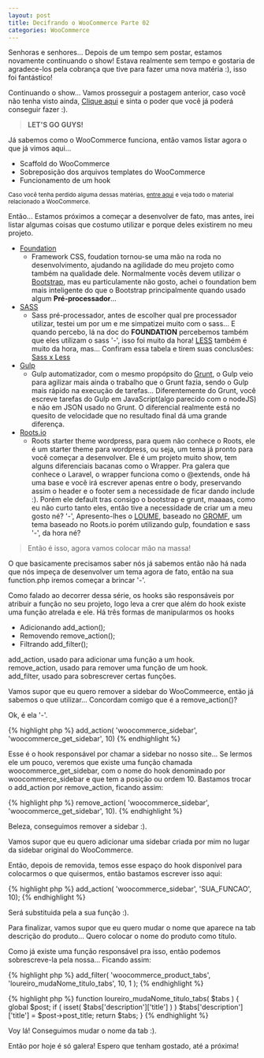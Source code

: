 ```yaml
---
layout: post
title: Decifrando o WooCommerce Parte 02
categories: WooCommerce
---
```



Senhoras e senhores... Depois de um tempo sem postar, estamos novamente continuando o show! Estava realmente sem tempo e gostaria de agradece-los pela cobrança que tive para fazer uma nova matéria :), isso foi fantástico!

Continuando o show... Vamos prosseguir a postagem anterior, caso você não tenha visto ainda, [Clique aqui](http://www.matheusloureiro.com.br/decifrando-o-woocommerce-parte-01/) e sinta o poder que você já poderá conseguir fazer :).

>**LET'S GO GUYS!**

Já sabemos como o WooCommerce funciona, então vamos listar agora o que já vimos aqui...
* Scaffold do WooCommerce
* Sobreposição dos arquivos templates do WooCommerce
* Funcionamento de um hook

<small>Caso você tenha perdido alguma dessas matérias, [entre aqui](http://www.matheusloureiro.com.br/categorias/woocommerce/) e veja todo o material relacionado a WooCommerce.</small>

Então... Estamos próximos a começar a desenvolver de fato, mas antes, irei listar algumas coisas que costumo utilizar e porque deles existirem no meu projeto.

* [Foundation](http://foundation.zurb.com)
  * Framework CSS, foudation tornou-se uma mão na roda no desenvolvimento, ajudando na agilidade do meu projeto como também na qualidade dele. Normalmente vocês devem utilizar o [Bootstrap](http://getbootstrap.com/), mas eu particulamente não gosto, achei o foundation bem mais inteligente do que o Bootstrap principalmente quando usado algum **Pré-processador**...
* [SASS](http://sass-lang.com)
  - Sass pré-processador, antes de escolher qual pre processador utilizar, testei um por um e me simpatizei muito com o sass... E quando percebo, lá na doc do **FOUNDATION** percebemos também que eles utilizam o sass '-', isso foi muito da hora! [LESS](http://lesscss.org) também é muito da hora, mas... Confiram essa tabela e tirem suas conclusões: [Sass x Less](http://www.hongkiat.com/blog/sass-vs-less/)
* [Gulp](http://gulpjs.com)
  - Gulp automatizador, com o mesmo propópsito do [Grunt](http://gruntjs.com), o Gulp veio para agilizar mais ainda o trabalho que o Grunt fazia, sendo o Gulp mais rápido na execução de tarefas... Diferentemente do Grunt, você escreve tarefas do Gulp em JavaScript(algo parecido com o nodeJS) e não em JSON usado no Grunt. O diferencial realmente está no quesito de velocidade que no resultado final dá uma grande diferença.
* [Roots.io](http://roots.io/)
  - Roots starter theme wordpress, para quem não conhece o Roots, ele é um starter theme para wordpress, ou seja, um tema já pronto para você começar a desenvolver. Ele é um projeto muito show, tem alguns diferenciais bacanas como o Wrapper. Pra galera que conhece o Laravel, o wrapper funciona como o @extends, onde há uma base e você irá escrever apenas entre o body, preservando assim o header e o footer sem a necessidade de ficar dando include :). Porém ele default tras consigo o bootstrap e grunt, maaaas, como eu não curto tanto eles, então tive a necessidade de criar um a meu gosto né? '-', Apresento-lhes o [LOUME](https://github.com/mathloureiro/Loume), baseado no [GROMF](https://github.com/cicerohen/gromf), um tema baseado no Roots.io porém utilizando gulp, foundation e sass '-', da hora né?

> Então é isso, agora vamos colocar mão na massa!

O que basicamente precisamos saber nós já sabemos então não há nada que nós impeça de desenvolver um tema agora de fato, então na sua function.php iremos começar a brincar '-'.

Como falado ao decorrer dessa série, os hooks são responsáveis por atribuir a função no seu projeto, logo leva a crer que além do hook existe uma função atrelada e ele. Há três formas de manipularmos os hooks

* Adicionando add_action();
* Removendo remove_action();
* Filtrando add_filter();

add_action, usado para adicionar uma função a um hook. <br>
remove_action, usado para remover uma função de um hook. <br>
add_filter, usado para sobrescrever certas funções. <br>

Vamos supor que eu quero remover a sidebar do WooCommeerce, então já sabemos o que utilizar... Concordam comigo que é a remove_action()? 

Ok, é ela '-'.

{% highlight php %}
  add_action( 'woocommerce_sidebar', 'woocommerce_get_sidebar', 10)
{% endhighlight %}

Esse é o hook responsável por chamar a sidebar no nosso site... Se lermos ele um pouco, veremos que existe uma função chamada woocommerce_get_sidebar, com o nome do hook denominado por woocommerce_sidebar e que tem a posição ou ordem 10. Bastamos trocar o add_action por remove_action, ficando assim:

{% highlight php %}
remove_action( 'woocommerce_sidebar', 'woocommerce_get_sidebar', 10).
{% endhighlight %}

Beleza, conseguimos remover a sidebar :).

Vamos supor que eu quero adicionar uma sidebar criada por mim no lugar da sidebar original do WooCommerce. 

Então, depois de removida, temos esse espaço do hook disponível para colocarmos o que quisermos, então bastamos escrever isso aqui: 

{% highlight php %}
add_action( 'woocommerce_sidebar', 'SUA_FUNCAO', 10);
{% endhighlight %}

Será substituida pela a sua função :).

Para finalizar, vamos supor que eu quero mudar o nome que aparece na tab descrição do produto... Quero colocar o nome do produto como título.

Como já existe uma função responsável pra isso, então podemos sobrescreve-la pela nossa... Ficando assim:

{% highlight php %}
  add_filter( 'woocommerce_product_tabs', 'loureiro_mudaNome_titulo_tabs', 10, 1 );
{% endhighlight %}

{% highlight php %}
  function loureiro_mudaNome_titulo_tabs( $tabs ) {
    global $post;
    if ( isset( $tabs['description']['title'] ) )
      $tabs['description']['title'] = $post->post_title;
    return $tabs;
  }
{% endhighlight %}

Voy lá! Conseguimos mudar o nome da tab :).

Então por hoje é só galera! Espero que tenham gostado, até a próxima!